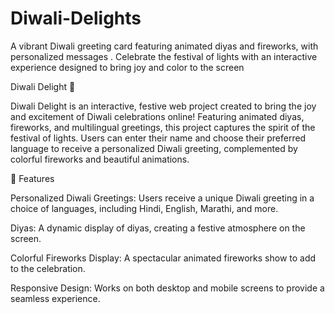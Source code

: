 # Diwali-Delights
A vibrant Diwali greeting card featuring animated diyas and fireworks, with personalized messages . Celebrate the festival of lights with an interactive experience designed to bring joy and color to the screen


Diwali Delight 🎇


Diwali Delight is an interactive, festive web project created to bring the joy and excitement of Diwali celebrations online! Featuring animated diyas, fireworks, and multilingual greetings, this project captures the spirit of the festival of lights. Users can enter their name and choose their preferred language to receive a personalized Diwali greeting, complemented by colorful fireworks and beautiful animations.


🎉 Features


Personalized Diwali Greetings: Users receive a unique Diwali greeting in a choice of languages, including Hindi, English, Marathi, and more.

Diyas: A dynamic display of diyas, creating a festive atmosphere on the screen.

Colorful Fireworks Display: A spectacular animated fireworks show to add to the celebration.

Responsive Design: Works on both desktop and mobile screens to provide a seamless experience.

